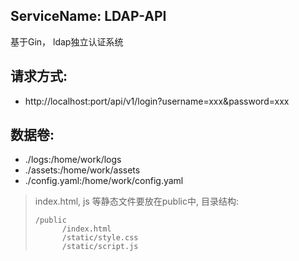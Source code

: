 ## ServiceName: LDAP-API
基于Gin， ldap独立认证系统

## 请求方式:
- http://localhost:port/api/v1/login?username=xxx&password=xxx

## 数据卷:
- ./logs:/home/work/logs
- ./assets:/home/work/assets
- ./config.yaml:/home/work/config.yaml

> index.html, js 等静态文件要放在public中, 目录结构:
> ```
> /public
>       /index.html
>       /static/style.css
>       /static/script.js
> ```
